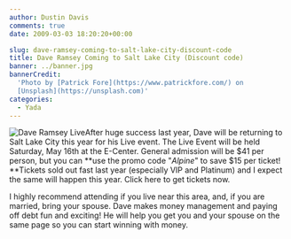 ```yaml
---
author: Dustin Davis
comments: true
date: 2009-03-03 18:20:20+00:00

slug: dave-ramsey-coming-to-salt-lake-city-discount-code
title: Dave Ramsey Coming to Salt Lake City (Discount code)
banner: ../banner.jpg
bannerCredit:
  'Photo by [Patrick Fore](https://www.patrickfore.com/) on
  [Unsplash](https://unsplash.com)'
categories:
  - Yada
---
```


![Dave Ramsey Live](https://nerdydork.com/wp-content/uploads/2009/03/live_event_order_logo.jpg)After
huge success last year, Dave will be returning to Salt Lake City this year for
his Live event. The Live Event will be held Saturday, May 16th at the E-Center.
General admission will be
$41 per person, but you can **use the promo code "_Alpine_" to save $15 per
ticket! \*\*Tickets sold out fast last year (especially VIP and Platinum) and I
expect the same will happen this year. Click here to get tickets now.

I highly recommend attending if you live near this area, and, if you are
married, bring your spouse. Dave makes money management and paying off debt fun
and exciting! He will help you get you and your spouse on the same page so you
can start winning with money.
